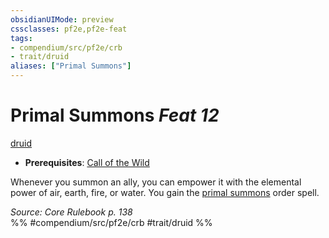 ```yaml
---
obsidianUIMode: preview
cssclasses: pf2e,pf2e-feat
tags:
- compendium/src/pf2e/crb
- trait/druid
aliases: ["Primal Summons"]
---
```

# Primal Summons  *Feat 12*  
[druid](rules/traits/druid.md "Druid Class Trait")  

- **Prerequisites**: [Call of the Wild](compendium/feats/call-of-the-wild.md)

Whenever you summon an ally, you can empower it with the elemental power of air, earth, fire, or water. You gain the [primal summons](compendium/spells/primal-summons.md) order spell.

*Source: Core Rulebook p. 138*  
%% #compendium/src/pf2e/crb #trait/druid %%